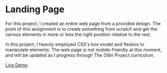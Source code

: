 # Landing Page

For this project, I created an entire web page from a provided design. The point of this assignment is to create something from scratch and get the various elements in more or less the right position relative to the rest.

In this project, I heavily employed CSS's box model and flexbox to manipulate elements. The web page is not mobile-friendly at this moment, and will be updated as I progress through The Odin Project curriculum.

[Live Demo](https://quandaworld.github.io/landing-page/)